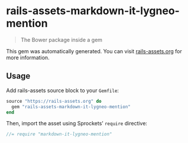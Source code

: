 # rails-assets-markdown-it-lygneo-mention

> The Bower package inside a gem

This gem was automatically generated. You can visit [rails-assets.org](https://rails-assets.org) for more information.

## Usage

Add rails-assets source block to your `Gemfile`:

```ruby
source "https://rails-assets.org" do
  gem "rails-assets-markdown-it-lygneo-mention"
end

```

Then, import the asset using Sprockets’ `require` directive:

```js
//= require "markdown-it-lygneo-mention"
```
